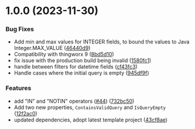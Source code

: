 # 1.0.0 (2023-11-30)


### Bug Fixes

* Add min and max values for INTEGER fields, to bound the values to Java Integer.MAX_VALUE ([46440d9](https://github.com/ptc-iot-sharing/QueryBuilderWidgetTWX/commit/46440d94b3e58a63f4ec91928efcb0a020ab8e9f))
* Compatibility with thingworx 9 ([8bd5d10](https://github.com/ptc-iot-sharing/QueryBuilderWidgetTWX/commit/8bd5d1019d8d8e55bc906d592a9d8ae8fada47bc))
* fix issue with the production build being invalid ([1580fc1](https://github.com/ptc-iot-sharing/QueryBuilderWidgetTWX/commit/1580fc14dfd19035b5bd3f73c08a678bf2b52d27))
* handle between filters for datetime fields ([cf43fc3](https://github.com/ptc-iot-sharing/QueryBuilderWidgetTWX/commit/cf43fc335e870f3f622a00d421de4687985a9875))
* Handle cases where the initial query is empty ([945df9f](https://github.com/ptc-iot-sharing/QueryBuilderWidgetTWX/commit/945df9fe9065732ecc19e5fa45a2a99d84e10882))


### Features

* add "IN" and "NOTIN" operators ([#44](https://github.com/ptc-iot-sharing/QueryBuilderWidgetTWX/issues/44)) ([732bc50](https://github.com/ptc-iot-sharing/QueryBuilderWidgetTWX/commit/732bc508e7350da87a91224bb76f74fef12ffe46))
* Add two new properties, `ContainsValidQuery` and `IsQueryEmpty` ([12f2ac0](https://github.com/ptc-iot-sharing/QueryBuilderWidgetTWX/commit/12f2ac081e3dcb08d9973626ae47038301d79daa))
* updated dependencies, adopt latest template project ([43cf8ae](https://github.com/ptc-iot-sharing/QueryBuilderWidgetTWX/commit/43cf8ae9dd1da7649c86f88c5c8acf23ff15851e))
